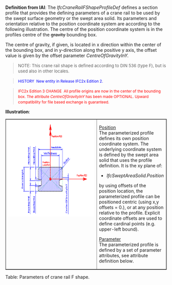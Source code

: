 ﻿**Definition
from IAI**: The _IfcCraneRailFShapeProfileDef_ defines a section profile that provides the defining parameters of a crane rail to be used by the swept surface geometry or the swept area solid. Its parameters and orientation relative to the position coordinate system are according to the following illustration. The centre of the position coordinate system is in the profiles centre of the ~~gravity~~ bounding box.

The centre of gravity, if given, is located in x direction within the center of the bounding box, and in y-direction along the positive y axis, the offset value is given by the offset parameter _CentreOfGravityInY._

> <font size="-1">NOTE: This crane rail shape is
defined
according to DIN 536 (type F), but is used also in other locales.</font>
> 


> <font color="#0000ff"><small>HISTORY&nbsp;
New entity
in Release IFC2x Edition 2.</small>
  </font>

> <small><font color="#ff0000">IFC2x
Edition 3
CHANGE&nbsp; All profile
origins are now in the center of the bounding box. The attribute <i>CentreOfGravityInY</i>
has been made
OPTIONAL. Upward compatibility for file based exchange is guaranteed.</font></small>

**Illustration**:

<table style="text-align: left; width: 100%;" border="1" cellpadding="2" cellspacing="2">
  <tbody>
    <tr>
      <td style="vertical-align: top; text-align: left; width: 420px;"><a href="drawings/IfcCraneRailFShapeProfileDef.dwf"><img src="figures/ifccranerailfshapeprofiledef.gif" alt="crane rail F-shape profile" border="0" height="300" width="400"></a></td>
      <td style="vertical-align: top; text-align: left;">
      <p><u>Position</u> <br>
The parameterized profile defines its own position coordinate system.
The underlying
coordinate system is defined by the swept area solid
that uses the profile definition. It is the xy plane of:</p>
      <ul>
        <li><i>IfcSweptAreaSolid.Position</i></li>
      </ul>
by using offsets of the position location, the parameterized profile
can be positioned centric (using x,y offsets = 0.), or at any position
relative to the profile. Explicit coordinate offsets are used to define
cardinal points (e.g. upper-left bound).
      <p><u>Parameter</u> <br>
The parameterized profile
is defined by a set of parameter attributes, see attribute definition
below.</p>
      </td>
    </tr>
  </tbody>
</table>

Table: Parameters of crane rail F shape.